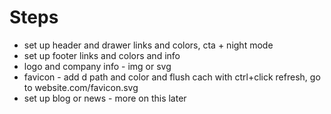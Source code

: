 # Steps

- set up header and drawer links and colors, cta + night mode
- set up footer links and colors and info
- logo and company info - img or svg
- favicon - add d path and color and flush cach with ctrl+click refresh, go to website.com/favicon.svg
- set up blog or news - more on this later
